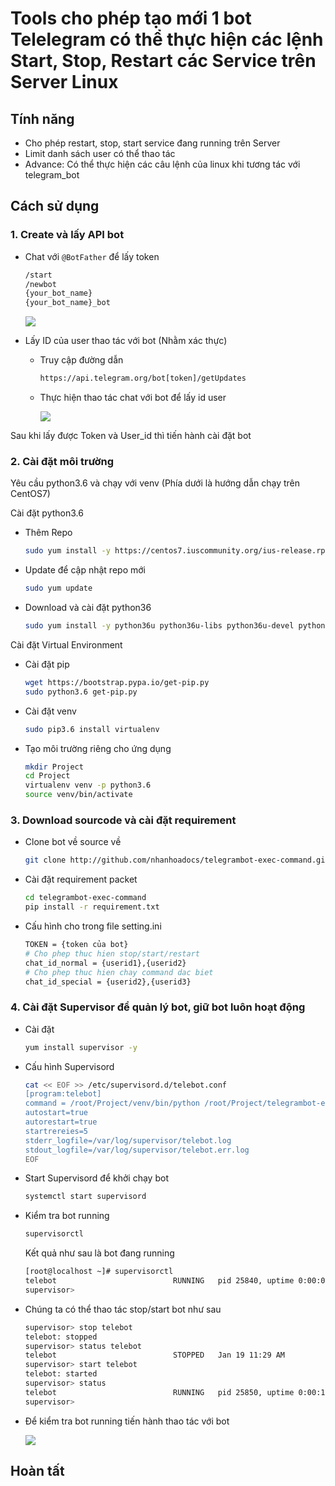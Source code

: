 # Tools cho phép tạo mới 1 bot Telelegram có thể thực hiện các lệnh Start, Stop, Restart các Service trên Server Linux

## Tính năng 
- Cho phép restart, stop, start service đang running trên Server
- Limit danh sách user có thể thao tác
- Advance: Có thể thực hiện các câu lệnh của linux khi tương tác với telegram_bot

## Cách sử dụng 
### 1. Create và lấy API bot

- Chat với `@BotFather` để lấy token
    ```sh
    /start
    /newbot
    {your_bot_name}
    {your_bot_name}_bot
    ```

    ![](images/newbot.gif)

- Lấy ID của user thao tác với bot (Nhằm xác thực)
    + Truy cập đường dẫn 
        ```sh
        https://api.telegram.org/bot[token]/getUpdates
        ```

    + Thực hiện thao tác chat với bot để lấy id user

        ![](images/chat_id.png)

Sau khi lấy được Token và User_id thì tiến hành cài đặt bot

### 2. Cài đặt môi trường

Yêu cầu python3.6 và chạy với venv (Phía dưới là hướng dẫn chạy trên CentOS7)

Cài đặt python3.6
- Thêm Repo 
    ```sh 
    sudo yum install -y https://centos7.iuscommunity.org/ius-release.rpm
    ```

- Update để cập nhật repo mới 
    ```sh 
    sudo yum update
    ```

- Download và cài đặt python36
    ```sh 
    sudo yum install -y python36u python36u-libs python36u-devel python36u-pip
    ```

Cài đặt Virtual Environment
- Cài đặt pip
    ```sh 
    wget https://bootstrap.pypa.io/get-pip.py
    sudo python3.6 get-pip.py
    ```

- Cài đặt venv
    ```sh 
    sudo pip3.6 install virtualenv
    ```

- Tạo môi trường riêng cho ứng dụng 
    ```sh 
    mkdir Project
    cd Project
    virtualenv venv -p python3.6
    source venv/bin/activate
    ```

### 3. Download sourcode và cài đặt requirement

- Clone bot về source về
    ```sh
    git clone http://github.com/nhanhoadocs/telegrambot-exec-command.git 
    ```

- Cài đặt requirement packet 
    ```sh
    cd telegrambot-exec-command
    pip install -r requirement.txt
    ```
- Cấu hình cho trong file setting.ini
    ```sh 
    TOKEN = {token của bot}
    # Cho phep thuc hien stop/start/restart
    chat_id_normal = {userid1},{userid2}
    # Cho phep thuc hien chay command dac biet
    chat_id_special = {userid2},{userid3}
    ```

### 4. Cài đặt Supervisor để quản lý bot, giữ bot luôn hoạt động 

- Cài đặt 
    ```sh 
    yum install supervisor -y 
    ```

- Cấu hình Supervisord
    ```sh 
    cat << EOF >> /etc/supervisord.d/telebot.conf
    [program:telebot]
    command = /root/Project/venv/bin/python /root/Project/telegrambot-exec-command/telebot.py
    autostart=true
    autorestart=true
    startrereies=5
    stderr_logfile=/var/log/supervisor/telebot.log
    stdout_logfile=/var/log/supervisor/telebot.err.log
    EOF
    ```

- Start Supervisord để khởi chạy bot
    ```sh 
    systemctl start supervisord
    ```

- Kiểm tra bot running 
    ```sh 
    supervisorctl
    ```

    Kết quả như sau là bot đang running 
    ```sh 
    [root@localhost ~]# supervisorctl
    telebot                          RUNNING   pid 25840, uptime 0:00:06
    supervisor>
    ```

- Chúng ta có thể thao tác stop/start bot như sau 
    ```sh 
    supervisor> stop telebot
    telebot: stopped
    supervisor> status telebot
    telebot                          STOPPED   Jan 19 11:29 AM
    supervisor> start telebot
    telebot: started
    supervisor> status
    telebot                          RUNNING   pid 25850, uptime 0:00:11
    supervisor>
    ```

- Để kiểm tra bot running tiến hành thao tác với bot 

    ![](images/working-bot.jpg)

## Hoàn tất